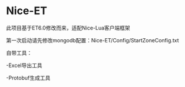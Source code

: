 # Nice-ET
此项目基于ET6.0修改而来，适配Nice-Lua客户端框架

第一次启动请先修改mongodb配置：Nice-ET/Config/StartZoneConfig.txt

自带工具：

-Excel导出工具

-Protobuf生成工具
